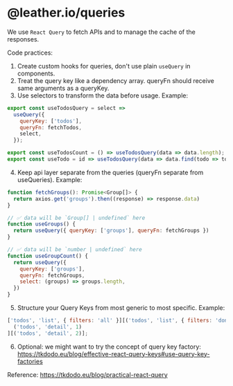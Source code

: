 # @leather.io/queries

We use `React Query` to fetch APIs and to manage the cache of the responses.

Code practices:

1. Create custom hooks for queries, don't use plain `useQuery` in components.
2. Treat the query key like a dependency array. queryFn should receive same arguments as a queryKey.
3. Use selectors to transform the data before usage. Example:

```jsx
export const useTodosQuery = select =>
  useQuery({
    queryKey: ['todos'],
    queryFn: fetchTodos,
    select,
  });

export const useTodosCount = () => useTodosQuery(data => data.length);
export const useTodo = id => useTodosQuery(data => data.find(todo => todo.id === id));
```

4. Keep api layer separate from the queries (queryFn separate from useQueries). Example:

```jsx
function fetchGroups(): Promise<Group[]> {
  return axios.get('groups').then((response) => response.data)
}

// ✅ data will be `Group[] | undefined` here
function useGroups() {
  return useQuery({ queryKey: ['groups'], queryFn: fetchGroups })
}

// ✅ data will be `number | undefined` here
function useGroupCount() {
  return useQuery({
    queryKey: ['groups'],
    queryFn: fetchGroups,
    select: (groups) => groups.length,
  })
}
```

5. Structure your Query Keys from most generic to most specific. Example:

```jsx
['todos', 'list', { filters: 'all' }][('todos', 'list', { filters: 'done' })][
  ('todos', 'detail', 1)
][('todos', 'detail', 2)];
```

6. Optional: we might want to try the concept of query key factory: https://tkdodo.eu/blog/effective-react-query-keys#use-query-key-factories

Reference: https://tkdodo.eu/blog/practical-react-query
